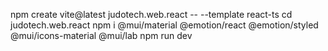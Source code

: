 
npm create vite@latest judotech.web.react -- --template react-ts
cd judotech.web.react
npm i @mui/material @emotion/react @emotion/styled @mui/icons-material @mui/lab
npm run dev
